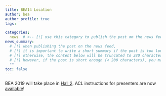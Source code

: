 ```yaml
---
title: BEA14 Location
author: bea
author_profile: true
tags:

categories:
  news  # <-- [!] use this category to publish the post on the news feed  
news_summary: 
  # [!] when publishing the post on the news feed,
  # [!] it is important to write a short summary if the post is too long (~several paragraphs)
  # [!] otherwise, the content below will be truncated to 280 characters on the news feed
  # [!] however, if the post is short enough (< 280 characters), you may disregard this option
  ""
toc: false
---
```


BEA 2019 will take place in [Hall 2](http://www.acl2019.org/EN/workshops.xhtml). ACL instructions for presenters are now [available](http://www.acl2019.org/EN/instructions-for-presenters.xhtml)!
